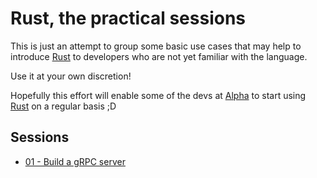 # Rust, the practical sessions

This is just an attempt to group some basic use cases that may help to introduce [Rust](https://www.rust-lang.org/) to developers who are not yet familiar with the language.

Use it at your own discretion!

Hopefully this effort will enable some of the devs at [Alpha](https://alpha.company) to start using [Rust](https://www.rust-lang.org/) on a regular basis ;D

## Sessions

- [01 - Build a gRPC server](/01-grpc-server/)
